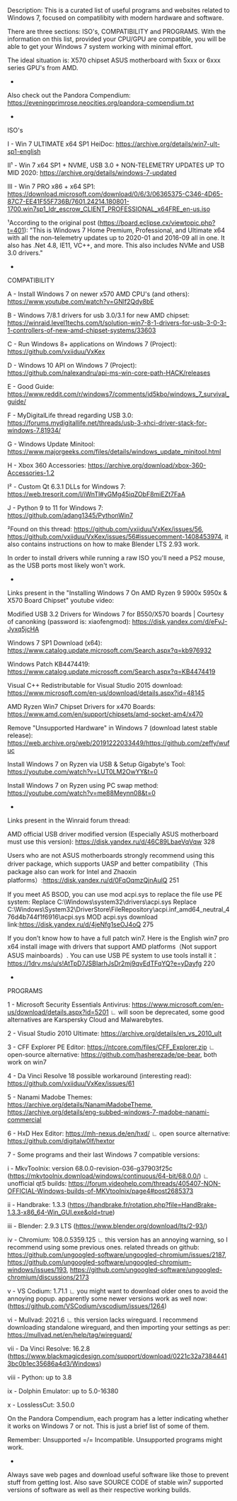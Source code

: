 Description: This is a curated list of useful programs and websites related to Windows 7, focused on compatilibity with modern hardware and software.

There are three sections: ISO's, COMPATIBILITY and PROGRAMS. With the information on this list, provided your CPU/GPU are compatible, you will be able to get your Windows 7 system working with minimal effort. 

The ideal situation is: X570 chipset ASUS motherboard with 5xxx or 6xxx series GPU's from AMD.

-

Also check out the Pandora Compendium: https://eveningprimrose.neocities.org/pandora-compendium.txt

-

ISO's

I - Win 7 ULTIMATE x64 SP1 HeiDoc: https://archive.org/details/win7-ult-sp1-english

II¹ - Win 7 x64 SP1 + NVME, USB 3.0 + NON-TELEMETRY UPDATES UP TO MID 2020: https://archive.org/details/windows-7-updated

III - Win 7 PRO x86 + x64 SP1: https://download.microsoft.com/download/0/6/3/06365375-C346-4D65-87C7-EE41F55F736B/7601.24214.180801-1700.win7sp1_ldr_escrow_CLIENT_PROFESSIONAL_x64FRE_en-us.iso

¹According to the original post (https://board.eclipse.cx/viewtopic.php?t=401): "This is Windows 7 Home Premium, Professional, and Ultimate x64 with all the non-telemetry updates up to 2020-01 and 2016-09 all in one. It also has .Net 4.8, IE11, VC++, and more. This also includes NVMe and USB 3.0 drivers."

-

COMPATIBILITY

A - Install Windows 7 on newer x570 AMD CPU's (and others): https://www.youtube.com/watch?v=GNlf2Qdy8bE

B - Windows 7/8.1 drivers for usb 3.0/3.1 for new AMD chipset: https://winraid.level1techs.com/t/solution-win7-8-1-drivers-for-usb-3-0-3-1-controllers-of-new-amd-chipset-systems/33603

C - Run Windows 8+ applications on Windows 7 (Project): https://github.com/vxiiduu/VxKex

D - Windows 10 API on Windows 7 (Project): https://github.com/nalexandru/api-ms-win-core-path-HACK/releases

E - Good Guide: https://www.reddit.com/r/windows7/comments/id5kbo/windows_7_survival_guide/

F - MyDigitalLife thread regarding USB 3.0: https://forums.mydigitallife.net/threads/usb-3-xhci-driver-stack-for-windows-7.81934/

G - Windows Update Minitool: https://www.majorgeeks.com/files/details/windows_update_minitool.html

H - Xbox 360 Accessories: https://archive.org/download/xbox-360-Accessories-1.2

I² - Custom Qt 6.3.1 DLLs for Windows 7: https://web.tresorit.com/l/iWnTl#yGMg45iqZObF8miEZt7FaA

J - Python 9 to 11 for Windows 7: https://github.com/adang1345/PythonWin7

²Found on this thread: https://github.com/vxiiduu/VxKex/issues/56, https://github.com/vxiiduu/VxKex/issues/56#issuecomment-1408453974, it also contains instructions on how to make Blender LTS 2.93 work.

In order to install drivers while running a raw ISO you'll need a PS2 mouse, as the USB ports most likely won't work.

-

Links present in the "Installing Windows 7 On AMD Ryzen 9 5900x 5950x & X570 Board Chipset" youtube video: 

Modified USB 3.2 Drivers for Windows 7 for B550/X570 boards | Courtesy of canonking (password is: xiaofengmod):
https://disk.yandex.com/d/eFvJ-Jyxq5jcHA

Windows 7 SP1 Download (x64):
https://www.catalog.update.microsoft.com/Search.aspx?q=kb976932

Windows Patch KB4474419:
https://www.catalog.update.microsoft.com/Search.aspx?q=KB4474419

Visual C++ Redistributable for Visual Studio 2015 download:
https://www.microsoft.com/en-us/download/details.aspx?id=48145

AMD Ryzen Win7 Chipset Drivers for x470 Boards:
https://www.amd.com/en/support/chipsets/amd-socket-am4/x470

Remove "Unsupported Hardware" in Windows 7 (download latest stable release):
https://web.archive.org/web/20191222033449/https://github.com/zeffy/wufuc

Install Windows 7 on Ryzen via USB & Setup Gigabyte's Tool: https://youtube.com/watch?v=LUT0LM2OwYY&t=0

Install Windows 7 on Ryzen using PC swap method:
https://youtube.com/watch?v=me88Meynn08&t=0

-

Links present in the Winraid forum thread:

AMD official USB driver modified version (Especially ASUS motherboard must use this version):
https://disk.yandex.ru/d/46C89LbaeVqVqw 328

Users who are not ASUS motherboards strongly recommend using this driver package, which supports UASP and better compatibility（This package also can work for Intel and Zhaoxin platforms）:https://disk.yandex.ru/d/0FqOqmzQjnAulQ 251

If you meet A5 BSOD, you can use mod acpi.sys to replace the file use PE system:
Replace C:\Windows\system32\drivers\acpi.sys
Replace C:\Windows\System32\DriverStore\FileRepository\acpi.inf_amd64_neutral_476d4b744f1f6916\acpi.sys
MOD acpi.sys download link:https://disk.yandex.ru/d/4jeNfg1seOJ4oQ 275

If you don’t know how to have a full patch win7. Here is the English win7 pro x64 install image with drivers that support AMD platforms（Not support ASUS mainboards）. You can use USB PE system to use tools install it：https://1drv.ms/u/s!AtTpD7JSBIarhJsDr2mj9qvEdTFqYQ?e=yDayfg 220

-

PROGRAMS

1 - Microsoft Security Essentials Antivirus: https://www.microsoft.com/en-us/download/details.aspx?id=5201
    ∟ will soon be deprecated, some good alternatives are Karspersky Cloud and Malwarebytes.
   
2 - Visual Studio 2010 Ultimate: https://archive.org/details/en_vs_2010_ult

3 - CFF Explorer PE Editor: https://ntcore.com/files/CFF_Explorer.zip
    ∟ open-source alternative: https://github.com/hasherezade/pe-bear, both work on win7

4 - Da Vinci Resolve 18 possible workaround (interesting read): https://github.com/vxiiduu/VxKex/issues/61

5 - Nanami Madobe Themes: https://archive.org/details/NanamiMadobeTheme, https://archive.org/details/eng-subbed-windows-7-madobe-nanami-commercial

6 - HxD Hex Editor: https://mh-nexus.de/en/hxd/
    ∟ open source alternative: https://github.com/digitalw0lf/hextor

7 - Some programs and their last Windows 7 compatible versions:

i - MkvToolnix: version 68.0.0-revision-036-g37903f25c (https://mkvtoolnix.download/windows/continuous/64-bit/68.0.0/)
    ∟ unofficial qt5 builds: https://forum.videohelp.com/threads/405407-NON-OFFICIAL-Windows-builds-of-MKVtoolnix/page4#post2685373

ii - Handbrake: 1.3.3 (https://handbrake.fr/rotation.php?file=HandBrake-1.3.3-x86_64-Win_GUI.exe&old=true)

iii - Blender: 2.9.3 LTS (https://www.blender.org/download/lts/2-93/)

iv - Chromium: 108.0.5359.125
     ∟ this version has an annoying warning, so I recommend using some previous ones. related threads on github: https://github.com/ungoogled-software/ungoogled-chromium/issues/2187, https://github.com/ungoogled-software/ungoogled-chromium-windows/issues/193, https://github.com/ungoogled-software/ungoogled-chromium/discussions/2173

v - VS Codium: 1.71.1
    ∟ you might want to download older ones to avoid the annoying popup. apparently some newer versions work as well now: (https://github.com/VSCodium/vscodium/issues/1264)

vi - Mullvad: 2021.6
     ∟ this version lacks wireguard. I recommend downloading standalone wireguard, and then importing your settings as per: https://mullvad.net/en/help/tag/wireguard/

vii - Da Vinci Resolve: 16.2.8 (https://www.blackmagicdesign.com/support/download/0221c32a73844413bc0b1ec35686a4d3/Windows)

viii - Python: up to 3.8

ix - Dolphin Emulator: up to 5.0-16380

x - LosslessCut: 3.50.0

On the Pandora Compendium, each program has a letter indicating whether it works on Windows 7 or not. This is just a brief list of some of them.

Remember: Unsupported =/= Incompatible. Unsupported programs might work.

-

Always save web pages and download useful software like those to prevent stuff from getting lost. Also save SOURCE CODE of stable win7 supported versions of software as well as their respective working builds. 
